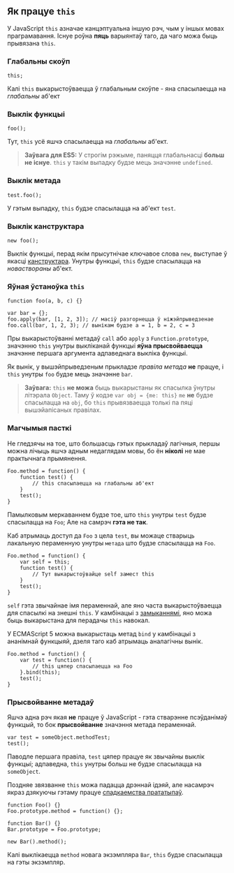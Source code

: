 ## Як працуе `this`

У JavaScript `this` азначае канцэптуальна іншую рэч, чым у іншых мовах праграмавання.
Існуе роўна **пяць** варыянтаў таго, да чаго можа быць прывязана `this`.

### Глабальны скоўп

    this;

Калі `this` выкарыстоўваецца ў глабальным скоўпе - яна спасылаецца на *глабальны* аб'ект


### Выклік функцыі

    foo();

Тут, `this` усё яшчэ спасылаецца на *глабальны* аб'ект.

> **Заўвага для ES5:** У строгім рэжыме, паняцця глабальнасці **больш не існуе**.
> `this` у такім выпадку будзе мець значэнне `undefined`.

### Выклік метада

    test.foo();

У гэтым выпадку, `this` будзе спасылацца на аб'ект `test`.

### Выклік канструктара

    new foo();

Выклік функцыі, перад якім прысутнічае ключавое слова `new`, выступае ў якасці
[канструктара](#function.constructors). Унутры функцыі, `this` будзе спасылацца
на *новаствораны* аб'ект.

### Яўная ўстаноўка `this`

    function foo(a, b, c) {}

    var bar = {};
    foo.apply(bar, [1, 2, 3]); // масіў разгорнецца ў ніжэйпрыведзенае
    foo.call(bar, 1, 2, 3); // вынікам будзе a = 1, b = 2, c = 3

Пры выкарыстоўванні метадаў `call` або `apply` з `Function.prototype`, значэнню
`this` унутры выкліканай функцыі **яўна прысвойваецца** значэнне першага
аргумента адпаведнага выкліка функцыі.

Як вынік, у вышэйпрыведзеным прыкладзе *правіла метада* **не** працуе, і `this`
унутры `foo` будзе мець значэнне `bar`.

> **Заўвага:** `this` **не можа** быць выкарыстаны як спасылка ўнутры літэрала
> `Object`. Таму ў кодзе `var obj = {me: this}` `me` **не** будзе спасылацца на
> `obj`, бо `this` прывязваецца толькі па пяці вышэйапісаных правілах.

### Магчымыя пасткі

Не гледзячы на тое, што большасць гэтых прыкладаў лагічныя, першы можна лічыць
яшчэ адным недаглядам мовы, бо ён **ніколі** не мае практычнага прымянення.

    Foo.method = function() {
        function test() {
            // this спасылаецца на глабальны аб'ект
        }
        test();
    }

Памылковым меркаваннем будзе тое, што `this` унутры `test` будзе спасылацца на
`Foo`; Але на самрэч **гэта не так**.

Каб атрымаць доступ да `Foo` з цела `test`, вы можаце стварыць лакальную
пераменную унутры `метада` што будзе спасылацца на `Foo`.

    Foo.method = function() {
        var self = this;
        function test() {
            // Тут выкарыстоўвайце self замест this
        }
        test();
    }

`self` гэта звычайнае імя пераменнай, але яно часта выкарыстоўваецца для спасылкі
на знешні `this`. У камбінацыі з [замыканнямі](#function.closures), яно можа быць
выкарыстана для перадачы `this` навокал.

У ECMAScript 5 можна выкарыстаць метад `bind` у камбінацыі з ананімнай функцыяй,
дзеля таго каб атрымаць аналагічны вынік.

    Foo.method = function() {
        var test = function() {
            // this цяпер спасылаецца на Foo
        }.bind(this);
        test();
    }

### Прысвойванне метадаў

Яшчэ адна рэч якая **не** працуе ў JavaScript - гэта стварэнне псэўданімаў функцый,
то бок **прысвойванне** значэння метада пераменнай.

    var test = someObject.methodTest;
    test();

Паводле першага правіла, `test` цяпер працуе як звычайны выклік функцыі;
адпаведна, `this` унутры больш не будзе спасылацца на `someObject`.

Поздняе звязванне `this` можа падацца дрэннай ідэяй, але насамрэч якраз дзякуючы
гэтаму працуе [спадкаемства прататыпаў](#object.prototype).

    function Foo() {}
    Foo.prototype.method = function() {};

    function Bar() {}
    Bar.prototype = Foo.prototype;

    new Bar().method();

Калі выклікаецца `method` новага экзэмпляра `Bar`, `this` будзе спасылацца на гэты
экзэмпляр.
